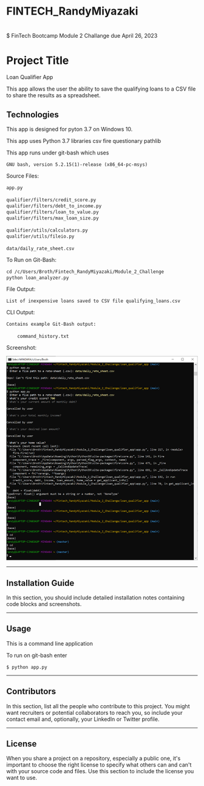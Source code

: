# FINTECH_RandyMiyazaki
#
$ FinTech Bootcamp Module 2 Challange due April 26, 2023

# Project Title

Loan Qualifier App

This app allows the user the ability to save the qualifying loans to a CSV file to share the results as a spreadsheet.

## Technologies

This app is designed for pyton 3.7 on Windows 10.

This app uses Python 3.7 libraries
    csv
    fire
    questionary
    pathlib

This app runs under git-bash which uses

    GNU bash, version 5.2.15(1)-release (x86_64-pc-msys)

Source Files:

    app.py

    qualifier/filters/credit_score.py
    qualifier/filters/debt_to_income.py
    qualifier/filters/loan_to_value.py
    qualifier/filters/max_loan_size.py

    qualifier/utils/calculators.py
    qualifier/utils/fileio.py

    data/daily_rate_sheet.csv

To Run on Git-Bash:

    cd /c/Users/Broth/Fintech_RandyMiyazaki/Module_2_Challenge
    python loan_analyzer.py

File Output:

    List of inexpensive loans saved to CSV file qualifying_loans.csv

CLI Output:

    Contains example Git-Bash output:
    
        command_history.txt

Screenshot:

![This is a alt text.](README.jpg "This is a sample image.")

---

## Installation Guide

In this section, you should include detailed installation notes containing code blocks and screenshots.

---

## Usage

This is a command line application

To run on git-bash enter

    $ python app.py

---

## Contributors

In this section, list all the people who contribute to this project. You might want recruiters or potential collaborators to reach you, so include your contact email and, optionally, your LinkedIn or Twitter profile.

---

## License

When you share a project on a repository, especially a public one, it's important to choose the right license to specify what others can and can't with your source code and files. Use this section to include the license you want to use.
